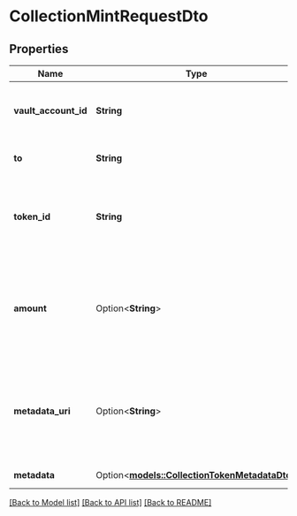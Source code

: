 # CollectionMintRequestDto

## Properties

Name | Type | Description | Notes
------------ | ------------- | ------------- | -------------
**vault_account_id** | **String** | The id of the vault account that initiates the mint function. | 
**to** | **String** | The EVM address to mint to  | 
**token_id** | **String** | The token id, recommended to have numerical format and in sequential order | 
**amount** | Option<**String**> | For ERC721, amount is optional or should always be 1 and for ERC1155, amount should be 1 or greater | [optional]
**metadata_uri** | Option<**String**> | URL of metadata uploaded, skip uploading to IPFS if this field is provided with any value | [optional]
**metadata** | Option<[**models::CollectionTokenMetadataDto**](CollectionTokenMetadataDto.md)> | Metadata to upload | [optional]

[[Back to Model list]](../README.md#documentation-for-models) [[Back to API list]](../README.md#documentation-for-api-endpoints) [[Back to README]](../README.md)


